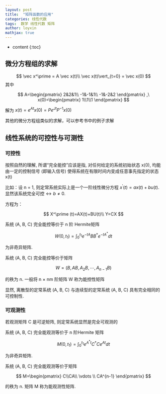 ```yaml
---
layout: post
title:  "矩阵函数的应用"
categories: 线性代数
tags:  数学 线性代数 矩阵
author: loyxin
mathjax: true
---
```


* content
{:toc}

## 微分方程组的求解

$$
\vec x^\prime = A \vec x(t)\\
\vec x(t)\vert_{t=0} = \vec x(0)
$$
其中

$$
A=\begin{pmatrix}
2&2&1\\
-1&-1&1\\
-1&-2&2
\end{pmatrix}
,\ 
x(0)=\begin{pmatrix}
1\\1\\1
\end{pmatrix}
$$

解为 $x(t)=e^{At}x(0)=Pe^{Jt}P^{-1}x(0)$

其他的微分方程组类似的求解，可以参考书中的例子求解

## 线性系统的可控性与可测性

### 可控性
按照自然的理解, 所谓“完全能控”应该是指, 对任何给定的系统初始状态 x(0), 均能由一定的控制信号 (即输入信号) 使得系统在有限时间内变成任意事先指定的状态 x(t)

比如：设 n = 1, 则定常系统实际上是一个一阶线性微分方程 $x^\prime(t) = ax(t) + bu(t)$.显然该系统完全可控$\leftrightarrow b \neq 0$.

方程为：

$$
X^\prime (t)=AX(t)+BU(t)\\
Y=CX
$$

系统 (A, B, C) 完全能控等价于 n 阶 Hermite矩阵

$$
W(0,t_1)= \int_0^{t_1} e^{-tA}BB^*e^{-tA^*}dt
$$

为非奇异矩阵.

系统 (A, B, C) 完全能控等价于矩阵

$$
W = (B, AB, A_2B,\cdots, A_{n−1}B)
$$

的秩为 n. 一般将 n × nm 阶矩阵 W 称为能控性矩阵

显然, 离散型的定常系统 (A, B, C) 与连续型的定常系统 (A, B, C) 具有完全相同的可控制性.

### 可观测性

若观测矩阵 C 是可逆矩阵, 则定常系统显然是完全可观测的

系统 (A, B, C) 完全能观测等价于 n 阶Hermite 矩阵

$$
M(0,t_1)=\int_0^{t_1}e^{A^*t}C^*Ce^{At}dt
$$

为非奇异矩阵.

系统 (A, B, C) 完全能观测等价于矩阵

$$
M=\begin{pmatrix}
C\\CA\\ \vdots \\ CA^{n-1}
\end{pmatrix}
$$

的秩为 n. 矩阵 M 称为能观测性矩阵.
